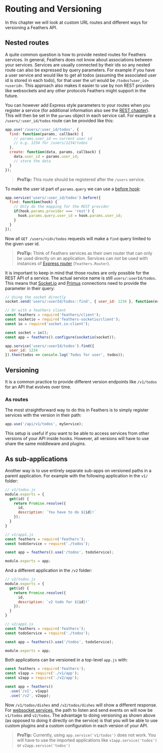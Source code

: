 # Routing and Versioning

In this chapter we will look at custom URL routes and different ways for versioning a Feathers API.

## Nested routes

A quite common question is how to provide nested routes for Feathers services. In general, Feathers does not know about associations between your services. Services are usually connected by their ids so any nested route can also be expressed by query parameters. For example if you have a user service and would like to get all todos (assuming the associated user id is stored in each todo), for that user the url would be `/todos?user_id=<userid>`. This approach also makes it easier to use by non REST providers like websockets and any other protocols Feathers might support in the future.

You can however add Express style parameters to your routes when you register a service (for additional information also see the [REST chapter](../rest/readme.md)). This will then be set in the `params` object in each service call. For example a `/users/:user_id/todos` route can be provided like this:

```js
app.use('/users/:user_id/todos', {
  find: function(params, callback) {
    // params.user_id == current user id
    // e.g. 1234 for /users/1234/todos
  },
  create: function(data, params, callback) {
    data.user_id = params.user_id;
    // store the data
  }
});
```

> **ProTip:** This route should be registered after the `/users` service.

To make the user id part of `params.query` we can use a [before hook](../hooks/readme.md):

```js
app.service('users/:user_id/todos').before({
  find: function(hook) {
    // Only do the mapping for the REST provider
    if(hook.params.provider === 'rest') {
      hook.params.query.user_id = hook.params.user_id;
    }
  }
});
```

Now all `GET /users/<id>/todos` requests will make a `find` query limited to the given user id.

> **ProTip:** Think of Feathers services as their own router that can only be used directly on an application. Services can *not* be used with instances of [Express router](http://expressjs.com/en/4x/api.html#router) (`feathers.Router`).

It is important to keep in mind that those routes are only possible for the REST API of a service. The actual service name is still `users/:userId/todos`. This means that [Socket.io](..//real-time/socket-io.md) and [Primus](..//real-time/primus.md) connections need to provide the parameter in their query:

```js
// Using the socket directly
socket.send('users/:userId/todos::find', { user_id: 1234 }, function(error, todos) {});

// Or with a feathers client
const feathers = require('feathers/client');
const socketio = require('feathers-socketio/client');
const io = require('socket.io-client');

const socket = io();
const app = feathers().configure(socketio(socket));

app.service('users/:userId/todos').find({
  user_id: 1234
}).then(todos => console.log('Todos for user', todos));
```

## Versioning

It is a common practice to provide different version endpoints like `/v1/todos` for an API that evolves over time.

### As routes

The most straightforward way to do this in Feathers is to simply register services with the version in their path:

```js
app.use('/api/v1/todos', myService);
```

This setup is useful if you want to be able to access services from other versions of your API inside hooks. However, all versions will have to use share the same middleware and plugins.

## As sub-applications

Another way is to use entirely separate sub-apps on versioned paths in a parent application. For example with the following application in the `v1/` folder:

```js
// v1/todos.js
module.exports = {
  get(id) {
    return Promise.resolve({
      id,
      description: `You have to do ${id}!`
    });
  }
}

// v1/app1.js
const feathers = require('feathers');
const todoService = require('./todos');

const app = feathers().use('/todos', todoService);

module.exports = app;
```

And a different application in the `/v2` folder:

```js
// v2/todos.js
module.exports = {
  get(id) {
    return Promise.resolve({
      id,
      description: `v2 todo for ${id}!`
    });
  }
}

// v2/app1.js
const feathers = require('feathers');
const todoService = require('./todos');

const app = feathers().use('/todos', todoService);

module.exports = app;
```

Both applications can be versioned in a top-level `app.js` with:

```js
const feathers = require('feathers');
const v1app = require('./v1/app');
const v2app = require('./v2/app');

const app = feathers()
  .use('/v1', v1app)
  .use('/v2', v2app);
```

Now `/v1/todos/dishes` and `/v2/todos/dishes` will show a different response. For [websocket services](..//real-time/readme.md), the path to listen and send events on will now be `v1/todos` and `v2/todos`. The advantage to doing versioning as shown above (as opposed to doing it directly on the service) is that you will be able to use custom plugins and a custom configuration in each version of your API.

> **ProTip:** Currently, using `app.service('v1/todos')` does not work. You will have to use the imported applications like `v1app.service('todos')` or `v2app.service('todos')`
